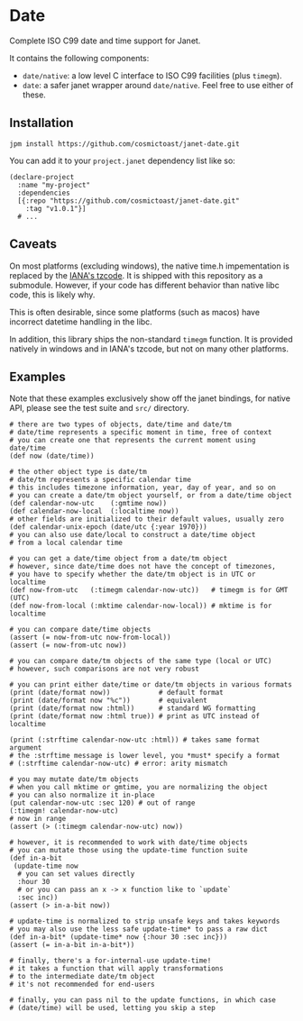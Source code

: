 # Date
Complete ISO C99 date and time support for Janet.

It contains the following components:
* `date/native`: a low level C interface to ISO C99 facilities (plus `timegm`).
* `date`: a safer janet wrapper around `date/native`.
Feel free to use either of these.

## Installation
`jpm install https://github.com/cosmictoast/janet-date.git`

You can add it to your `project.janet` dependency list like so:
```janet
(declare-project
  :name "my-project"
  :dependencies
  [{:repo "https://github.com/cosmictoast/janet-date.git"
    :tag "v1.0.1"}]
  # ...
```

## Caveats
On most platforms (excluding windows), the native time.h impementation is
replaced by the [IANA's tzcode](https://data.iana.org/time-zones/tz-link.html).
It is shipped with this repository as a submodule.
However, if your code has different behavior than native libc code,
this is likely why.

This is often desirable, since some platforms (such as macos) have incorrect
datetime handling in the libc.

In addition, this library ships the non-standard `timegm` function.
It is provided natively in windows and in IANA's tzcode, but not on many other
platforms.

## Examples
Note that these examples exclusively show off the janet bindings,
for native API, please see the test suite and `src/` directory.

```janet
# there are two types of objects, date/time and date/tm
# date/time represents a specific moment in time, free of context
# you can create one that represents the current moment using date/time
(def now (date/time))

# the other object type is date/tm
# date/tm represents a specific calendar time
# this includes timezone information, year, day of year, and so on
# you can create a date/tm object yourself, or from a date/time object
(def calendar-now-utc    (:gmtime now))
(def calendar-now-local  (:localtime now))
# other fields are initialized to their default values, usually zero
(def calendar-unix-epoch (date/utc {:year 1970}))
# you can also use date/local to construct a date/time object
# from a local calendar time

# you can get a date/time object from a date/tm object
# however, since date/time does not have the concept of timezones,
# you have to specify whether the date/tm object is in UTC or localtime
(def now-from-utc   (:timegm calendar-now-utc))   # timegm is for GMT (UTC)
(def now-from-local (:mktime calendar-now-local)) # mktime is for localtime

# you can compare date/time objects
(assert (= now-from-utc now-from-local))
(assert (= now-from-utc now))

# you can compare date/tm objects of the same type (local or UTC)
# however, such comparisons are not very robust

# you can print either date/time or date/tm objects in various formats
(print (date/format now))            # default format
(print (date/format now "%c"))       # equivalent
(print (date/format now :html))      # standard WG formatting
(print (date/format now :html true)) # print as UTC instead of localtime

(print (:strftime calendar-now-utc :html)) # takes same format argument
# the :strftime message is lower level, you *must* specify a format
# (:strftime calendar-now-utc) # error: arity mismatch

# you may mutate date/tm objects
# when you call mktime or gmtime, you are normalizing the object
# you can also normalize it in-place
(put calendar-now-utc :sec 120) # out of range
(:timegm! calendar-now-utc)
# now in range
(assert (> (:timegm calendar-now-utc) now))

# however, it is recommended to work with date/time objects
# you can mutate those using the update-time function suite
(def in-a-bit
 (update-time now
  # you can set values directly
  :hour 30
  # or you can pass an x -> x function like to `update`
  :sec inc))
(assert (> in-a-bit now))

# update-time is normalized to strip unsafe keys and takes keywords
# you may also use the less safe update-time* to pass a raw dict
(def in-a-bit* (update-time* now {:hour 30 :sec inc}))
(assert (= in-a-bit in-a-bit*))

# finally, there's a for-internal-use update-time!
# it takes a function that will apply transformations
# to the intermediate date/tm object
# it's not recommended for end-users

# finally, you can pass nil to the update functions, in which case
# (date/time) will be used, letting you skip a step
```
